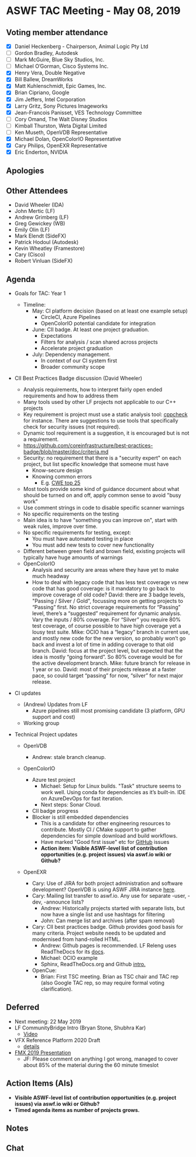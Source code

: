 # **ASWF TAC Meeting - May 08, 2019**

## **Voting member attendance**

* [x] Daniel Heckenberg - Chairperson, Animal Logic Pty Ltd
* [ ] Gordon Bradley, Autodesk
* [ ] Mark McGuire, Blue Sky Studios, Inc.
* [ ] Michael O’Gorman, Cisco Systems Inc.
* [x] Henry Vera, Double Negative
* [x] Bill Ballew, DreamWorks
* [x] Matt Kuhlenschmidt, Epic Games, Inc.
* [x] Brian Cipriano, Google
* [x] Jim Jeffers, Intel Corporation
* [x] Larry Gritz, Sony Pictures Imageworks
* [x] Jean-Francois Panisset, VES Technology Committee
* [ ] Cory Omand, The Walt Disney Studios
* [ ] Kimball Thurston, Weta Digital Limited
* [ ] Ken Museth, OpenVDB Representative
* [x] Michael Dolan, OpenColorIO Representative
* [x] Cary Philips, OpenEXR Representative
* [x] Eric Enderton, NVIDIA

## **Apologies**

## **Other Attendees**

* David Wheeler (IDA)
* John Mertic (LF)
* Andrew Grimberg (LF)
* Greg Gewickey (WB)
* Emily Olin (LF)
* Mark Elendt (SideFX)
* Patrick Hodoul (Autodesk)
* Kevin Wheatley (Framestore)
* Cary (Cisco)
* Robert Vinluan (SideFX)

## **Agenda**

* Goals for TAC: Year 1
    * Timeline:
        * May: CI platform decision (based on at least one example setup)
            * CircleCI, Azure Pipelines
            * OpenColorIO potential candidate for integration
        * June: CII badge. At least one project graduation.
            * Expectations
            * Filters for analysis / scan shared across projects
            * Accelerate project graduation
        * July: Dependency management.
            * In context of our CI system first
            * Broader community scope

* CII Best Practices Badge discussion (David Wheeler)
    * Analysis requirements, how to interpret fairly open ended requirements and how to address them
    * Many tools used by other LF projects not applicable to our C++ projects
    * Key requirement is project must use a static analysis tool: [cppcheck](http://cppcheck.sourceforge.net/) for instance. There are suggestions to use tools that specifically check for security issues (not required).
    * Dynamic tool requirement is a suggestion, it is encouraged but is not a requirement.
    * https://github.com/coreinfrastructure/best-practices-badge/blob/master/doc/criteria.md
    * Security: no requirement that there is a "security expert" on each project, but list specific knowledge that someone must have
        * Know-secure design
        * Knowing common errors
            * E.g. [CWE top 25](https://www.sans.org/top25-software-errors)
    * Most tools provide some kind of guidance document about what should be turned on and off, apply common sense to avoid "busy work"
    * Use comment strings in code to disable specific scanner warnings
    * No specific requirements on the testing
    * Main idea is to have "something you can improve on", start with weak rules, improve over time.
    * No specific requirements for testing, except:
        * You must have automated testing in place
        * You must add new tests to cover new functionality
    * Different between green field and brown field, existing projects will typically have huge amounts of warnings
    * OpenColorIO
        * Analysis and security are areas where they have yet to make much headway
        * How to deal with legacy code that has less test coverage vs new code that has good coverage: is it mandatory to go back to improve coverage of old code? David: there are 3 badge levels, "Passing / Silver / Gold", focussing more on getting projects to “Passing” first. No strict coverage requirements for “Passing” level, there’s a “suggested” requirement for dynamic analysis. Vary the inputs / 80% coverage. For “Silver” you require 80% test coverage, of course possible to have high coverage yet a lousy test suite. Mike: OCIO has a “legacy” branch in current use, and mostly new code for the new version, so probably won’t go back and invest a lot of time in adding coverage to that old branch. David: focus at the project level, but expected that the idea is mostly “going forward”. So 80% coverage would be for the active development branch. Mike: future branch for release in 1 year or so. David: most of their projects release at a faster pace, so could target “passing” for now, “silver” for next major release.

* CI updates
    * (Andrew) Updates from LF
        * Azure pipelines still most promising candidate (3 platform, GPU support and cost)
    * Working group

* Technical Project updates
    * OpenVDB
        * Andrew: stale branch cleanup.
    * OpenColorIO
        * Azure test project
            * Michael: Setup for Linux builds.  "Task" structure seems to work well.  Using conda for dependencies as it’s built-in.  IDE on AzureDevOps for fast iteration.
            * Next steps: Sonar Cloud.  
        * CII badge progress
        * Blocker is still embedded dependencies
            * This is a candidate for other engineering resources to contribute.  Mostly CI / CMake support to gather dependencies for simple download and build workflows.
            * Have marked "Good first issue" etc for [GitHub](https://github.com/imageworks/OpenColorIO/issues?q=is%3Aissue+is%3Aopen+label%3A%22good+first+issue%22) issues
            * **Action item: Visible ASWF-level list of contribution opportunities (e.g. project issues) via aswf.io wiki or Github?**

    * OpenEXR
        * Cary: Use of JIRA for both project administration and software development?  OpenVDB is using ASWF JIRA instance [here](https://jira.aswf.io).  
        * Cary: Mailing list transfer to aswf.io.  Any use for separate -user, -dev, -announce lists?
            * Andrew: Historically projects started with separate lists, but now have a single list and use hashtags for filtering
            * John: Can merge list and archives (after spam removal)
        * Cary: CII best practices badge.  Github provides good basis for many criteria.  Project website needs to be updated and modernised from hand-rolled HTML.  
            * Andrew: Github pages is recommended.  LF Releng uses ReadTheDocs for its [docs](https://docs.releng.linuxfoundation.org/en/latest/). 
            * Michael: OCIO example
            * Sphinx, ReadTheDocs.org and Github [intro.](https://dont-be-afraid-to-commit.readthedocs.io/en/latest/documentation.html)
        * OpenCue:
            * Brian: First TSC meeting.  Brian as TSC chair and TAC rep (also Google TAC rep, so may require formal voting clarification).  

## **Deferred**

* Next meeting: 22 May 2019
* LF CommunityBridge Intro (Bryan Stone, Shubhra Kar)
    * [Video](https://www.youtube.com/watch?v=feKDfwqNnCM&feature=youtu.be&list=PLbzoR-pLrL6qAgIuy5ft7CNWD7UQ4XdIS&t=2376)
* VFX Reference Platform 2020 Draft
    * [details](https://vfxplatform.com/)
* [FMX 2019 Presentation](https://docs.google.com/presentation/d/1QCvkA02kL7LCF637kmTvYggdTo6J12TSBR60OGiXcsk/edit?usp=sharing)
    * JF: Please comment on anything I got wrong, managed to cover about 85% of the material during the 60 minute timeslot

## **Action Items (AIs)**

* **Visible ASWF-level list of contribution opportunities (e.g. project issues) via aswf.io wiki or Github?**
* **Timed agenda items as number of projects grows.**

## **Notes**

## **Chat**

